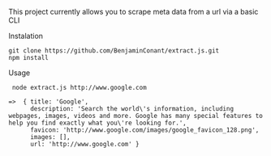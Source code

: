 This project currently allows you to scrape meta data from a url via a basic CLI

Instalation
```
git clone https://github.com/BenjaminConant/extract.js.git
npm install
```

Usage
```
 node extract.js http://www.google.com

=>  { title: 'Google',
  	  description: 'Search the world\'s information, including webpages, images, videos and more. Google has many special features to help you find exactly what you\'re looking for.',
      favicon: 'http://www.google.com/images/google_favicon_128.png',
      images: [],
      url: 'http://www.google.com' }
```